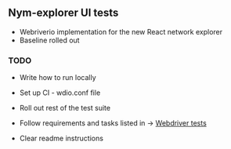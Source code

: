 ## Nym-explorer UI tests

- Webriverio implementation for the new React network explorer
- Baseline rolled out

### TODO

- Write how to run locally
- Set up CI - wdio.conf file
- Roll out rest of the test suite

- Follow requirements and tasks listed in ->
    [Webdriver tests]("https://github.com/nymtech/team-product/issues/73")

- Clear readme instructions